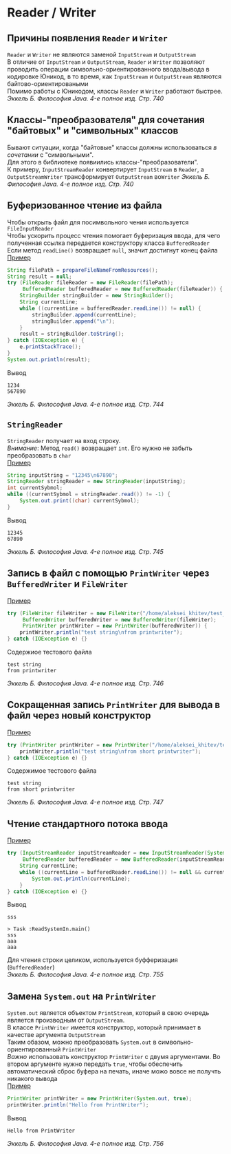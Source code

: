 # Reader / Writer
## Причины появления `Reader` и `Writer`
`Reader` и `Writer` не являются заменой `InputStream` и `OutputStream`<br/>
В отличие от `InputStream` и `OutputStream`, `Reader` и `Writer` позволяют проводить операции символьно-ориентированного ввода/вывода в кодировке Юникод, в то время, как `InputStream` и `OutputStream` являются байтово-ориентироваными<br/>
Помимо работы с Юникодом, классы `Reader` и `Writer` работают быстрее.<br/>
_Эккель Б. Философия Java. 4-е полное изд. Стр. 740_

## Классы-"преобразователя" для сочетания "байтовых" и "символьных" классов
Бывают ситуации, когда "байтовые" классы должны использоваться _в сочетании_ с "символьными".<br/>
Для этого в библиотеке появиились классы-"преобразователи".<br/>
К примеру, `InputStreamReader` конвертирует `InputStream` в `Reader`, а `OutputStreamWriter` трансформирует `OutputStream` во`Writer`
_Эккель Б. Философия Java. 4-е полное изд. Стр. 740_

## Буферизованное чтение из файла
Чтобы открыть файл для посимвольного чения используется `FileInputReader`<br/>
Чтобы ускорить процесс чтения помогает буферизация ввода, для чего полученная ссылка передается конструктору класса `BufferedReader`<br/>
Если метод `readLine()` возвращает `null`, значит достигнут конец файла<br/>
[Пример](examples/java/io/ReadFile.java)
```java
String filePath = prepareFileNameFromResources();
String result = null;
try (FileReader fileReader = new FileReader(filePath);
     BufferedReader bufferedReader = new BufferedReader(fileReader)) {
    StringBuilder stringBuilder = new StringBuilder();
    String currentLine;
    while ((currentLine = bufferedReader.readLine()) != null) {
        stringBuilder.append(currentLine);
        stringBuilder.append("\n");
    }
    result = stringBuilder.toString();
} catch (IOException e) {
    e.printStackTrace();
}
System.out.println(result);
```
Вывод
```
1234
567890
```
_Эккель Б. Философия Java. 4-е полное изд. Стр. 744_

## `StringReader`
`StringReader` получает на вход строку.<br/>
*Внимание*: Метод `read()` возвращает `int`. Его нужно не забыть преобразовать в `char`<br/>
[Пример](examples/java/io/StringReaderExample.java)
```java
String inputString = "12345\n67890";
StringReader stringReader = new StringReader(inputString);
int currentSybmol;
while ((currentSybmol = stringReader.read()) != -1) {
    System.out.print((char) currentSybmol);
}
```
Вывод
```
12345
67890
```
_Эккель Б. Философия Java. 4-е полное изд. Стр. 745_

## Запись в файл с помощью `PrintWriter` через  `BufferedWriter` и `FileWriter`
[Пример](examples/java/io/PrintWriterExample.java)
```java
try (FileWriter fileWriter = new FileWriter("/home/aleksei_khitev/test_3.txt");
     BufferedWriter bufferedWriter = new BufferedWriter(fileWriter);
     PrintWriter printWriter = new PrintWriter(bufferedWriter)) {
    printWriter.println("test string\nfrom printwriter");
} catch (IOException e) {}
```
Содержиое тестового файла
```
test string
from printwriter
```
_Эккель Б. Философия Java. 4-е полное изд. Стр. 746_

## Сокращенная запись `PrintWriter` для вывода в файл через новый конструктор
[Пример](examples/java/io/PrintWriterExample.java)
```java
try (PrintWriter printWriter = new PrintWriter("/home/aleksei_khitev/test_4.txt")) {
    printWriter.println("test string\nfrom short printwriter");
} catch (IOException e) {}
```
Содержимое тестового файла
```
test string
from short printwriter
```
_Эккель Б. Философия Java. 4-е полное изд. Стр. 747_

## Чтение стандартного потока ввода
[Пример](examples/java/io/ReadSystemIn.java)
```java
try (InputStreamReader inputStreamReader = new InputStreamReader(System.in);
     BufferedReader bufferedReader = new BufferedReader(inputStreamReader)) {
    String currentLine;
    while ((currentLine = bufferedReader.readLine()) != null && currentLine.length() != 0) {
        System.out.println(currentLine);
    }
} catch (IOException e) {}
```
Вывод
```
sss

> Task :ReadSystemIn.main()
sss
aaa
aaa
```
Для чтения строки целиком, используется буфферизация (`BufferedReader`)<br/>
_Эккель Б. Философия Java. 4-е полное изд. Стр. 755_

## Замена `System.out` на `PrintWriter`
`System.out` является объектом `PrintStream`, который в свою очередь является производным от `OutputStream`.<br/>
В классе `PrintWriter` имеется конструктор, который принимает в качестве аргумента `OutputStream`<br/>
Таким обазом, можно преобразовать `System.out` в символьно-ориентированный `PrintWriter`<br/>
*Важно* использовать конструктор `PrintWriter` с двумя аргументами. Во втором аргументе нужно передать `true`, чтобы обеспечить автоматический сброс буфера на печать, иначе можо вовсе не получть никакого вывода<br/>
[Пример](examples/java/io/SystemOutToPrintWriter.java)
```java
PrintWriter printWriter = new PrintWriter(System.out, true);
printWriter.println("Hello from PrintWriter");
```
Вывод
```
Hello from PrintWriter
```
_Эккель Б. Философия Java. 4-е полное изд. Стр. 756_